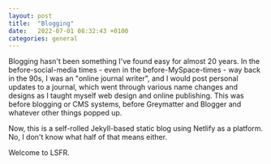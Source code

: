 ```yaml
---
layout: post
title:  "Blogging"
date:   2022-07-01 08:32:43 +0100
categories: general
---
```


Blogging hasn't been something I've found easy for almost 20 years. In the before-social-media times - even in the before-MySpace-times - way back in the 90s, I was an "online journal writer", and I would post personal updates to a journal, which went through various name changes and designs as I taught myself web design and online publishing. This was before blogging or CMS systems, before Greymatter and Blogger and whatever other things popped up.

Now, this is a self-rolled Jekyll-based static blog using Netlify as a platform. No, I don't know what half of that means either.

Welcome to LSFR.
